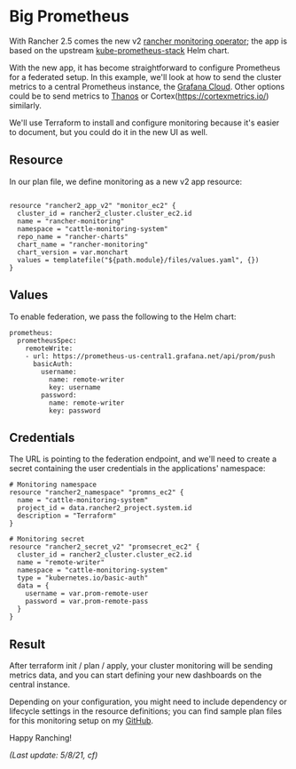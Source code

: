 # Big Prometheus

With Rancher 2.5 comes the new v2 [rancher monitoring operator](https://rancher.com/docs/rancher/v2.x/en/monitoring-alerting/v2.5/); the app is based on the upstream [kube-prometheus-stack](https://github.com/prometheus-community/helm-charts/tree/main/charts/kube-prometheus-stack) Helm chart.

With the new app, it has become straightforward to configure Prometheus for a federated setup. In this example, we'll look at how to send the cluster metrics to a central Prometheus instance, the [Grafana Cloud](https://grafana.com/products/cloud/). Other options could be to send metrics to [Thanos](https://thanos.io/) or Cortex(https://cortexmetrics.io/) similarly.

We'll use Terraform to install and configure monitoring because it's easier to document, but you could do it in the new UI as well.

## Resource

In our plan file, we define monitoring as a new v2 app resource:

```

resource "rancher2_app_v2" "monitor_ec2" {
  cluster_id = rancher2_cluster.cluster_ec2.id
  name = "rancher-monitoring"
  namespace = "cattle-monitoring-system"
  repo_name = "rancher-charts"
  chart_name = "rancher-monitoring"
  chart_version = var.monchart
  values = templatefile("${path.module}/files/values.yaml", {})
}
```

## Values

To enable federation, we pass the following to the Helm chart:

```
prometheus:
  prometheusSpec:
    remoteWrite:
    - url: https://prometheus-us-central1.grafana.net/api/prom/push
      basicAuth:
        username: 
          name: remote-writer
          key: username
        password: 
          name: remote-writer
          key: password
```

## Credentials

The URL is pointing to the federation endpoint, and we'll need to create a secret containing the user credentials in the applications' namespace:

```
# Monitoring namespace
resource "rancher2_namespace" "promns_ec2" {
  name = "cattle-monitoring-system"
  project_id = data.rancher2_project.system.id
  description = "Terraform"
}
```

```
# Monitoring secret
resource "rancher2_secret_v2" "promsecret_ec2" {
  cluster_id = rancher2_cluster.cluster_ec2.id
  name = "remote-writer"
  namespace = "cattle-monitoring-system"
  type = "kubernetes.io/basic-auth"
  data = {
    username = var.prom-remote-user
    password = var.prom-remote-pass
  }
}
```

## Result

After terraform init / plan / apply, your cluster monitoring will be sending metrics data, and you can start defining your new dashboards on the central instance.

Depending on your configuration, you might need to include dependency or lifecycle settings in the resource definitions; you can find sample plan files for this monitoring setup on my [GitHub](https://github.com/chfrank-cgn/Rancher/tree/master/ec2-cluster-1). 

Happy Ranching!

*(Last update: 5/8/21, cf)*
